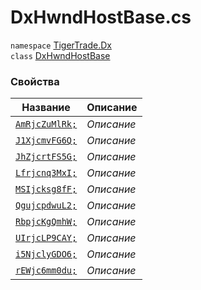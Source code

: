 
# DxHwndHostBase.cs
`namespace` [TigerTrade.Dx](../TigerTrade.Dx.md)  
    `class` [DxHwndHostBase](../../DxHwndHostBase.cs.md)

### Свойства
| Название | Описание |
| --- | --- |
| [`AmRjcZuMlRk;`](./Свойства/AmRjcZuMlRk;.md) | *Описание* |
| [`J1XjcmvFG6Q;`](./Свойства/J1XjcmvFG6Q;.md) | *Описание* |
| [`JhZjcrtFS5G;`](./Свойства/JhZjcrtFS5G;.md) | *Описание* |
| [`Lfrjcnq3MxI;`](./Свойства/Lfrjcnq3MxI;.md) | *Описание* |
| [`MSIjcksg8fF;`](./Свойства/MSIjcksg8fF;.md) | *Описание* |
| [`QgujcpdwuL2;`](./Свойства/QgujcpdwuL2;.md) | *Описание* |
| [`RbpjcKgQmhW;`](./Свойства/RbpjcKgQmhW;.md) | *Описание* |
| [`UIrjcLP9CAY;`](./Свойства/UIrjcLP9CAY;.md) | *Описание* |
| [`i5NjclyGDO6;`](./Свойства/i5NjclyGDO6;.md) | *Описание* |
| [`rEWjc6mm0du;`](./Свойства/rEWjc6mm0du;.md) | *Описание* |
